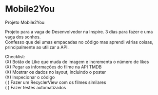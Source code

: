 # Mobile2You
Projeto Mobile2You

Projeto para a vaga de Desenvolvedor na Inspire. 3 dias para fazer e uma vaga dos sonhos.\
Confesso que dei umas empacadas no código mas aprendi várias coisas, principalmente ao utilizar a API.

Checklist:\
(X) Botão de Like que muda de imagem e incrementa o número de likes\
(X) Pegar as informações do filme na API TMDB\
(X) Mostrar os dados no layout, incluindo o poster\
(X) Inspecionar o código\
( ) Fazer um RecyclerView com os filmes similares\
( ) Fazer testes automatizados
